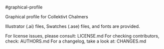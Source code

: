 #graphical-profile

Graphical profile for Collektivt Chalmers

Illustrator (.ai) files, Swatches (.ase) files, and fonts are provided.

For license issues, please consult:	LICENSE.md
For checking contributors, check:	AUTHORS.md
For a changelog, take a look at:	CHANGES.md